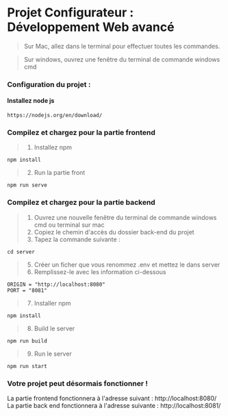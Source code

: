 # Projet Configurateur : Développement Web avancé

> Sur Mac, allez dans le terminal pour effectuer toutes les commandes.

> Sur windows, ouvrez une fenêtre du terminal de commande windows cmd

### Configuration du projet :  
  
#### Installez node js
```
https://nodejs.org/en/download/
```

### Compilez et chargez pour la partie frontend

> 1. Installez npm 
```
npm install
```

> 2. Run la partie front 

```
npm run serve
```

### Compilez et chargez pour la partie backend
> 1. Ouvrez une nouvelle fenêtre du terminal de commande windows cmd ou terminal sur mac
> 2. Copiez le chemin d'accès du dossier back-end du projet
> 3. Tapez la commande suivante :

```
cd server
```
> 5. Créer un ficher que vous renommez .env et mettez le dans server
> 6. Remplissez-le avec les information ci-dessous
```
ORIGIN = "http://localhost:8080"
PORT = "8081"
```
> 7. Installer npm
```
npm install
```
> 8. Build le server
```
npm run build
```
> 9. Run le server
```
npm run start
```

### Votre projet peut désormais fonctionner !

La partie frontend  fonctionnera à l'adresse suivant : http://localhost:8080/
La partie back end fonctionnera à l'adresse suivante : http://localhost:8081/ 



